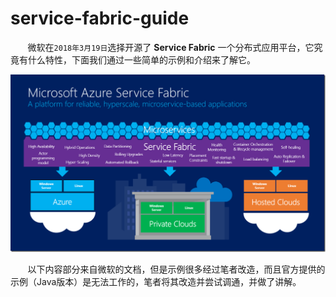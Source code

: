 # service-fabric-guide

&nbsp;&nbsp;&nbsp;&nbsp;&nbsp;&nbsp;&nbsp;微软在`2018年3月19日`选择开源了 **Service Fabric** 一个分布式应用平台，它究竟有什么特性，下面我们通过一些简单的示例和介绍来了解它。

<center>
<img src="https://github.com/weipeng2k/service-fabric-guide/raw/master/resource/chapter-0-1.png" />
</center>

&nbsp;&nbsp;&nbsp;&nbsp;&nbsp;&nbsp;&nbsp;以下内容部分来自微软的文档，但是示例很多经过笔者改造，而且官方提供的示例（Java版本）是无法工作的，笔者将其改造并尝试调通，并做了讲解。

